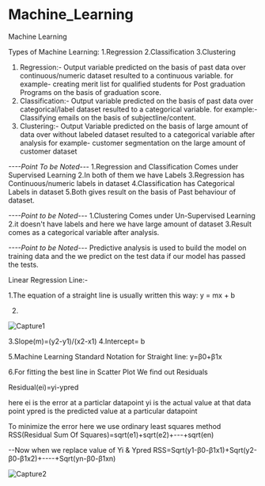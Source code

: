 # Machine_Learning
Machine Learning 

Types of Machine Learning:
1.Regression
2.Classification
3.Clustering

1. Regression:- Output variable predicted on the basis of past data over continuous/numeric dataset resulted to a continuous variable.
                for example- creating merit list for qualified students for Post graduation Programs on the basis of graduation score.
2. Classification:- Output variable predicted on the basis of past data over categorical/label dataset resulted to a categorical variable.
                    for example:-Classifying emails on the basis of subjectline/content.
3. Clustering:-  Output Variable predicted on the basis of large amount of data over without labeled dataset resulted to a categorical                      variable after analysis for example- customer segmentation on the large amount of customer dataset

*----Point To be Noted---*
1.Regression and Classification Comes under Supervised Learning
2.In both of them we have Labels
3.Regression has Continuous/numeric labels  in dataset
4.Classification has Categorical Labels in dataset
5.Both gives result on the basis of Past behaviour of dataset.

*----Point to be Noted---*
1.Clustering Comes under Un-Supervised Learning
2.it doesn't have labels and here we have large amount of dataset 
3.Result comes as a categorical variable after analysis.

*----Point to be Noted---*
Predictive analysis is used to build the model on training data and the we predict on the test data if our model has passed the tests.


Linear Regression Line:-

1.The equation of a straight line is usually written this way:
y = mx + b

2.
![Capture1](https://user-images.githubusercontent.com/16449922/60673158-c2ad5a80-9e94-11e9-9e1e-f991ef37c201.JPG)

3.Slope(m)=(y2-y1)/(x2-x1)
4.Intercept= b


5.Machine Learning Standard Notation for Straight line:
y=β0+β1x

6.For fitting the best line in Scatter Plot
We find out Residuals

Residual(ei)=yi-ypred

here ei is the error at a particlar datapoint
yi is the actual value at that data point
ypred is the predicted value at a particular datapoint

To minimize the error here we use ordinary least squares method
RSS(Residual Sum Of Squares)=sqrt(e1)+sqrt(e2)+---+sqrt(en)

--Now when we replace value of  Yi & Ypred
RSS=Sqrt(y1-β0-β1x1)+Sqrt(y2-β0-β1x2)+----+Sqrt(yn-β0-β1xn)

![Capture2](https://user-images.githubusercontent.com/16449922/60679612-dca36900-9ea5-11e9-94f9-3823f085f02e.JPG)



